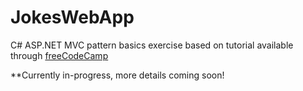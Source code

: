 # JokesWebApp
C# ASP.NET MVC pattern basics exercise based on tutorial available through [freeCodeCamp](https://www.youtube.com/watch?v=BfEjDD8mWYg)

**Currently in-progress, more details coming soon! 

